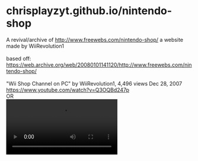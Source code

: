 # chrisplayzyt.github.io/nintendo-shop
A revival/archive of http://www.freewebs.com/nintendo-shop/ a website made by WiiRevolution1<br>
<br>
based off: 
https://web.archive.org/web/20080101141120/http://www.freewebs.com/nintendo-shop/
<br><br>
"Wii Shop Channel on PC" by WiiRevolution1, 4,496 views  Dec 28, 2007
<br>
https://www.youtube.com/watch?v=Q3OQBd247p
<BR>OR<BR>
<video src="https://github.com/user-attachments/assets/5f832083-1b3b-4d0d-8eb2-977b447b8825" controls="">

